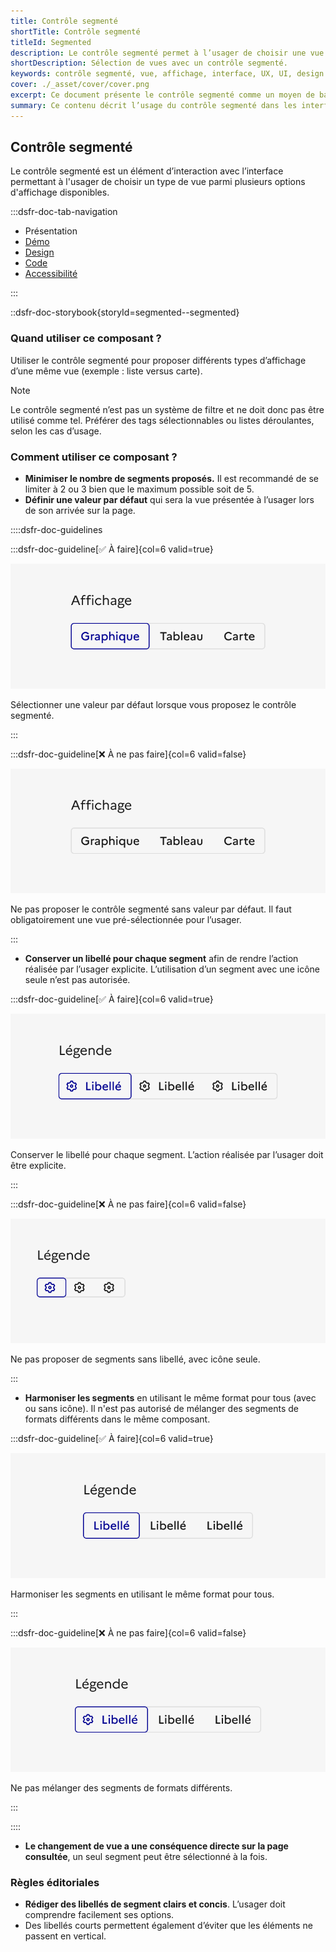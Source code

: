 ```yaml
---
title: Contrôle segmenté
shortTitle: Contrôle segmenté
titleId: Segmented
description: Le contrôle segmenté permet à l’usager de choisir une vue parmi plusieurs options d’affichage disponibles dans une interface.
shortDescription: Sélection de vues avec un contrôle segmenté.
keywords: contrôle segmenté, vue, affichage, interface, UX, UI, design system, libellé, navigation, accessibilité
cover: ./_asset/cover/cover.png
excerpt: Ce document présente le contrôle segmenté comme un moyen de basculer entre différentes vues d’un même contenu tout en assurant clarté et cohérence dans l’interface.
summary: Ce contenu décrit l’usage du contrôle segmenté dans les interfaces pour permettre à l’usager de basculer entre plusieurs types d’affichage d’un même contenu, comme une vue en liste ou en carte. Il insiste sur les bonnes pratiques à respecter telles que la limitation du nombre de segments, la nécessité d’un libellé clair pour chaque option et l’obligation d’une valeur par défaut. Ce guide s’adresse aux concepteurs et développeurs souhaitant garantir une navigation fluide, explicite et accessible.
---
```


## Contrôle segmenté

Le contrôle segmenté est un élément d’interaction avec l’interface permettant à l'usager de choisir un type de vue parmi plusieurs options d'affichage disponibles.

:::dsfr-doc-tab-navigation

- Présentation
- [Démo](./demo/index.md)
- [Design](./design/index.md)
- [Code](./code/index.md)
- [Accessibilité](./accessibility/index.md)

:::

::dsfr-doc-storybook{storyId=segmented--segmented}

### Quand utiliser ce composant ?

Utiliser le contrôle segmenté pour proposer différents types d’affichage d’une même vue (exemple : liste versus carte).

> [!NOTE]
> Le contrôle segmenté n’est pas un système de filtre et ne doit donc pas être utilisé comme tel. Préférer des tags sélectionnables ou listes déroulantes, selon les cas d’usage.

### Comment utiliser ce composant ?

- **Minimiser le nombre de segments proposés.** Il est recommandé de se limiter à 2 ou 3 bien que le maximum possible soit de 5.
- **Définir une valeur par défaut** qui sera la vue présentée à l’usager lors de son arrivée sur la page.

::::dsfr-doc-guidelines

:::dsfr-doc-guideline[✅ À faire]{col=6 valid=true}

![](./_asset/use/do-1.png)

Sélectionner une valeur par défaut lorsque vous proposez le contrôle segmenté.

:::

:::dsfr-doc-guideline[❌ À ne pas faire]{col=6 valid=false}

![](./_asset/use/dont-1.png)

Ne pas proposer le contrôle segmenté sans valeur par défaut. Il faut obligatoirement une vue pré-sélectionnée pour l’usager.

:::

- **Conserver un libellé pour chaque segment** afin de rendre l’action réalisée par l’usager explicite. L’utilisation d’un segment avec une icône seule n’est pas autorisée.

:::dsfr-doc-guideline[✅ À faire]{col=6 valid=true}

![](./_asset/use/do-2.png)

Conserver le libellé pour chaque segment. L’action réalisée par l’usager doit être explicite.

:::

:::dsfr-doc-guideline[❌ À ne pas faire]{col=6 valid=false}

![](./_asset/use/dont-2.png)

Ne pas proposer de segments sans libellé, avec icône seule.

:::

- **Harmoniser les segments** en utilisant le même format pour tous (avec ou sans icône). Il n'est pas autorisé de mélanger des segments de formats différents dans le même composant.

:::dsfr-doc-guideline[✅ À faire]{col=6 valid=true}

![](./_asset/use/do-3.png)

Harmoniser les segments en utilisant le même format pour tous.

:::

:::dsfr-doc-guideline[❌ À ne pas faire]{col=6 valid=false}

![](./_asset/use/dont-3.png)

Ne pas mélanger des segments de formats différents.

:::

::::

- **Le changement de vue a une conséquence directe sur la page consultée**, un seul segment peut être sélectionné à la fois.

### Règles éditoriales

- **Rédiger des libellés de segment clairs et concis**. L’usager doit comprendre facilement ses options.
- Des libellés courts permettent également d’éviter que les éléments ne passent en vertical.
